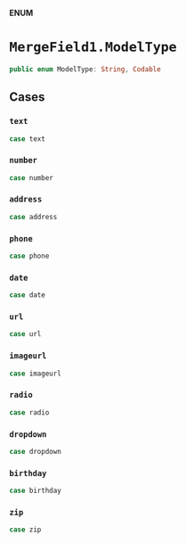 **ENUM**

# `MergeField1.ModelType`

```swift
public enum ModelType: String, Codable
```

## Cases
### `text`

```swift
case text
```

### `number`

```swift
case number
```

### `address`

```swift
case address
```

### `phone`

```swift
case phone
```

### `date`

```swift
case date
```

### `url`

```swift
case url
```

### `imageurl`

```swift
case imageurl
```

### `radio`

```swift
case radio
```

### `dropdown`

```swift
case dropdown
```

### `birthday`

```swift
case birthday
```

### `zip`

```swift
case zip
```
